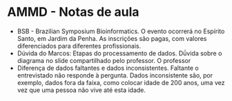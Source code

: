 # AMMD - Notas de aula

- BSB - Brazilian Symposium Bioinformatics. O evento ocorrerá no Espírito Santo, em Jardim da Penha. As inscrições são pagas, com valores diferenciados para diferentes profissionais.
- Dúvida do Marcos: Etapas do processamento de dados. Dǘvida sobre o diagrama no slide compartilhado pelo professor. O professor
- Diferença de dados faltantes e dados inconsistentes. Faltante o entrevistado não responde à pergunta. Dados inconsistente são, por exemplo, dados fora da faixa, como colocar idade de 200 anos, uma vez vez que uma pessoa não vive até esta idade.